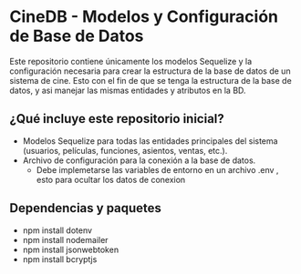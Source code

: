 # CineDB - Modelos y Configuración de Base de Datos

Este repositorio contiene únicamente los modelos Sequelize y la configuración necesaria para crear la estructura de la base de datos de un sistema de cine. Esto con el fin de que se tenga la estructura de la base de datos, y asi manejar las mismas entidades y atributos en la BD.

## ¿Qué incluye este repositorio inicial?

- Modelos Sequelize para todas las entidades principales del sistema (usuarios, películas, funciones, asientos, ventas, etc.).
- Archivo de configuración para la conexión a la base de datos.
    - Debe implemetarse las variables de entorno en un archivo .env , esto para ocultar los datos de conexion


## Dependencias y paquetes

- npm install dotenv
- npm install nodemailer
- npm install jsonwebtoken
- npm install bcryptjs